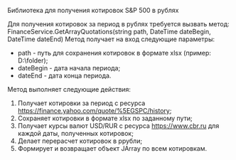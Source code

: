 Библиотека для получения котировок S&P 500 в рублях

Для получения котировок за период в рублях требуется вызвать метод:
FinanceService.GetArrayQuotations(string path, DateTime dateBegin, DateTime dateEnd)
Метод получает на вход следующие параметры:
  - path - путь для сохранения котировок в формате xlsx (пример: D:\folder\);
  - dateBegin - дата начала периода;
  - dateEnd - дата конца периода.
 
Метод выполняет следующие действия:
 1. Получает котировки за период с ресурса https://finance.yahoo.com/quote/%5EGSPC/history;
 2. Сохраняет котировки в формате xlsx по заданному пути;
 3. Получает курсы валют USD/RUR с ресурса https://www.cbr.ru для каждой даты, полученных котировок;
 4. Делает перерасчет котировок в ррубли;
 5. Формирует и возвращает объект JArray по всем котировкам.

